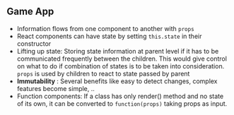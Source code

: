 ## Game App

- Information flows from one component to another with `props` 
- React components can have state by setting `this.state` in their constructor
- Lifting up state: Storing state information at parent level if it has to be communicated frequently between the children. This would give control on what to do if combination of states is to be taken into consideration. `props` is used by children to react to state passed by parent
- **Immutability** : Several benefits like easy to detect changes, complex features become simple, ..
- Function components: If a class has only render() method and no state of its own, it can be converted to `function(props)` taking props as input.


